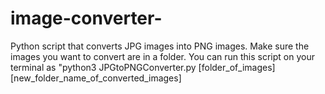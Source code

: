 # image-converter-
Python script that converts JPG images into PNG images.
Make sure the images you want to convert are in a folder. You can run this script on your terminal as 
"python3 JPGtoPNGConverter.py [folder_of_images] [new_folder_name_of_converted_images]
